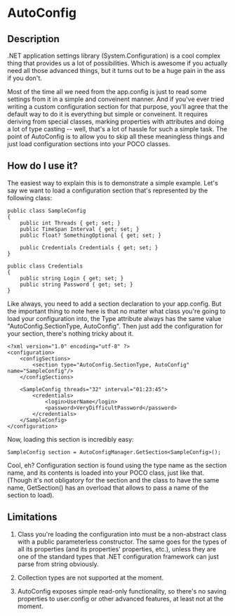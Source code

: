 AutoConfig
==========

Description
-----------

.NET application settings library (System.Configuration) is a cool complex thing that provides us a lot of possibilities. Which is awesome if you actually need all those advanced things, but it turns out to be a huge pain in the ass if you don't.

Most of the time all we need from the app.config is just to read some settings from it in a simple and conveinent manner. And if you've ever tried writing a custom configuration section for that purpose, you'll agree that the default way to do it is everything but simple or conveinent. It requires deriving from special classes, marking properties with attributes and doing a lot of type casting -- well, that's a lot of hassle for such a simple task. The point of AutoConfig is to allow you to skip all these meaningless things and just load configuration sections into your POCO classes.

How do I use it?
----------------

The easiest way to explain this is to demonstrate a simple example. Let's say we want to load a configuration section that's represented by the following class:

	public class SampleConfig
	{
		public int Threads { get; set; }
		public TimeSpan Interval { get; set; }
		public float? SomethingOptional { get; set; }

		public Credentials Credentials { get; set; }
	}

	public class Credentials
	{
		public string Login { get; set; }
		public string Password { get; set; }
	}
	
Like always, you need to add a section declaration to your app.config. But the important thing to note here is that no matter what class you're going to load your configuration into, the Type attribute always has the same value "AutoConfig.SectionType, AutoConfig". Then just add the configuration for your section, there's nothing tricky about it.

	<?xml version="1.0" encoding="utf-8" ?>
	<configuration>
		<configSections>
			<section type="AutoConfig.SectionType, AutoConfig" name="SampleConfig"/>
		</configSections>
		
		<SampleConfig threads="32" interval="01:23:45">
			<credentials>
				<login>UserName</login>
				<password>VeryDifficultPassword</password>
			</credentials>
		</SampleConfig>
	</configuration>
	
Now, loading this section is incredibly easy:

	SampleConfig section = AutoConfigManager.GetSection<SampleConfig>();
	
Cool, eh? Configuration section is found using the type name as the section name, and its contents is loaded into your POCO class, just like that. (Though it's not obligatory for the section and the class to have the same name, GetSection<T>() has an overload that allows to pass a name of the section to load).

Limitations
-----------

1. Class you're loading the configuration into must be a non-abstract class with a public parameterless constructor. The same goes for the types of all its properties (and its properties' properties, etc.), unless they are one of the standard types that .NET configuration framework can just parse from string obviously.

2. Collection types are not supported at the moment.

3. AutoConfig exposes simple read-only functionality, so there's no saving properties to user.config or other advanced features, at least not at the moment.
